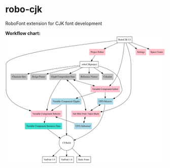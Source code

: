 # robo-cjk
RoboFont extension for CJK font development


**Workflow chart:**
![RoboCJK](https://github.com/BlackFoundryCom/robo-cjk/blob/master/documentation/diagram.svg)
<!--stackedit_data:
eyJoaXN0b3J5IjpbMTg5MTgxNDQwNSw3MjQyNTM5MTcsMzYwNj
Q4MzAzLDIwNDU0MDQyNzUsLTI0NTU1Njk1N119
-->